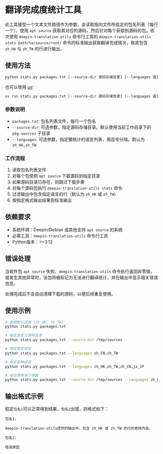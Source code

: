 # 翻译完成度统计工具

此工具接受一个文本文件路径作为参数，会读取指向文件所给定的包名列表（每行一个），使用 `apt source` 获取其对应的源码，然后针对每个获取到源码的包，依次使用 `deepin-translation-utils` 命令行工具的 `deepin-translation-utils stats path/to/source/root/` 命令的标准输出获取翻译完成情况，取其包含 `zh_HK` 与 `zh_TW` 的行进行输出。

## 使用方法

```bash
python stats.py packages.txt [--source-dir 源码存储目录] [--languages 语言列表]
```

也可以使用 [uv](https://docs.astral.sh/uv/):

```bash
uv run stats.py packages.txt [--source-dir 源码存储目录] [--languages 语言列表]
```

### 参数说明

- `packages.txt`: 包名列表文件，每行一个包名
- `--source-dir`: 可选参数，指定源码存储目录。默认使用当前工作目录下的 `pkg-sources` 子目录
- `--languages`: 可选参数，指定要统计的语言列表，用逗号分隔。默认为 `zh_HK,zh_TW`

### 工作流程

1. 读取包名列表文件
2. 对每个包使用 `apt source` 下载源码到指定目录
3. 如果源码目录已存在，则跳过下载步骤
4. 对每个源码包执行 `deepin-translation-utils stats` 命令
5. 过滤输出中包含指定语言的行（默认为 `zh_HK` 或 `zh_TW`）
6. 按指定格式输出结果到标准输出

## 依赖要求

- 系统环境：Deepin/Debian 或其他支持 `apt source` 的系统
- 必需工具：`deepin-translation-utils` 命令行工具
- Python版本：>=3.12

## 错误处理

当软件包 `apt source` 失败、`deepin-translation-utils` 命令执行返回非零值，或发生其他异常时，该包将被标记为无法进行翻译统计，并在输出中显示相关错误信息。

处理完成后不会自动清理下载的源码，以便后续重复使用。

## 使用示例

```bash
# 使用默认语言 (zh_HK, zh_TW)
python stats.py packages.txt

# 指定自定义源码目录
python stats.py packages.txt --source-dir /tmp/sources

# 指定特定语言
python stats.py packages.txt --languages zh_CN,zh_TW

# 指定多种语言
python stats.py packages.txt --languages zh_HK,zh_TW,zh_CN,ja_JP

# 组合使用多个参数
python stats.py packages.txt --source-dir /tmp/sources --languages zh_CN,zh_TW
```

## 输出格式示例

假定`包名1`可以正常得到结果，`包名2`出错，则格式如下：

```plain
包名1:

deepin-translation-utils提供的输出中，包含 zh_HK 或 zh_TW 的行的原样内容。

包名2:

错误原因
```